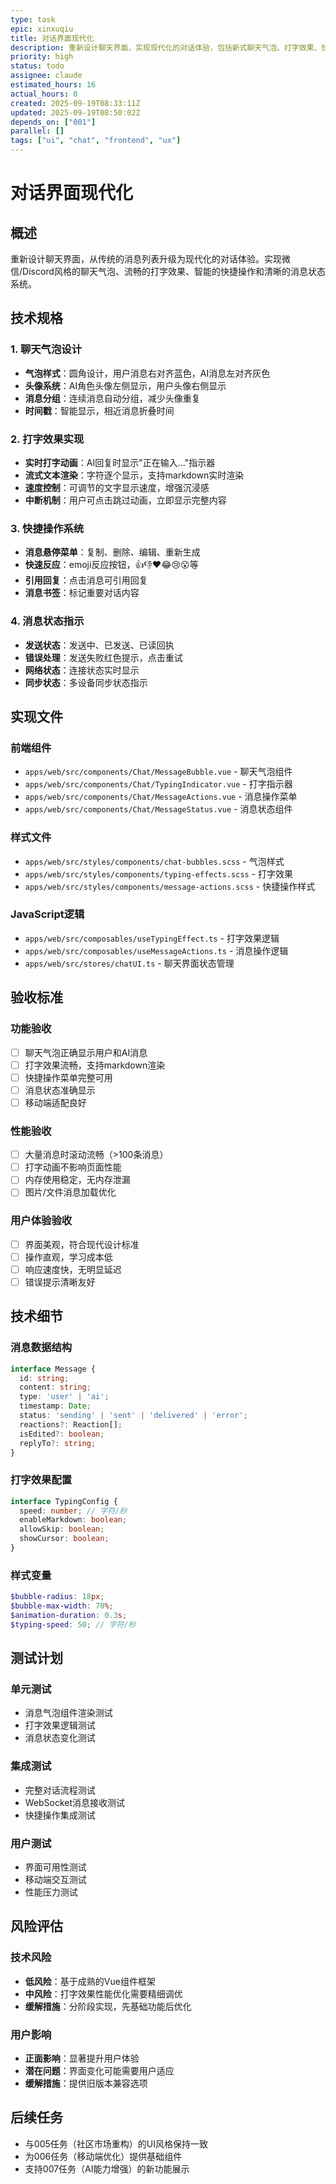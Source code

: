 ```yaml
---
type: task
epic: xinxuqiu
title: 对话界面现代化
description: 重新设计聊天界面，实现现代化的对话体验，包括新式聊天气泡、打字效果、快捷操作和消息状态指示
priority: high
status: todo
assignee: claude
estimated_hours: 16
actual_hours: 0
created: 2025-09-19T08:33:11Z
updated: 2025-09-19T08:50:02Z
depends_on: ["001"]
parallel: []
tags: ["ui", "chat", "frontend", "ux"]
---
```


# 对话界面现代化

## 概述

重新设计聊天界面，从传统的消息列表升级为现代化的对话体验。实现微信/Discord风格的聊天气泡、流畅的打字效果、智能的快捷操作和清晰的消息状态系统。

## 技术规格

### 1. 聊天气泡设计
- **气泡样式**：圆角设计，用户消息右对齐蓝色，AI消息左对齐灰色
- **头像系统**：AI角色头像左侧显示，用户头像右侧显示
- **消息分组**：连续消息自动分组，减少头像重复
- **时间戳**：智能显示，相近消息折叠时间

### 2. 打字效果实现
- **实时打字动画**：AI回复时显示"正在输入..."指示器
- **流式文本渲染**：字符逐个显示，支持markdown实时渲染
- **速度控制**：可调节的文字显示速度，增强沉浸感
- **中断机制**：用户可点击跳过动画，立即显示完整内容

### 3. 快捷操作系统
- **消息悬停菜单**：复制、删除、编辑、重新生成
- **快速反应**：emoji反应按钮，👍👎❤️😂😢😮等
- **引用回复**：点击消息可引用回复
- **消息书签**：标记重要对话内容

### 4. 消息状态指示
- **发送状态**：发送中、已发送、已读回执
- **错误处理**：发送失败红色提示，点击重试
- **网络状态**：连接状态实时显示
- **同步状态**：多设备同步状态指示

## 实现文件

### 前端组件
- `apps/web/src/components/Chat/MessageBubble.vue` - 聊天气泡组件
- `apps/web/src/components/Chat/TypingIndicator.vue` - 打字指示器
- `apps/web/src/components/Chat/MessageActions.vue` - 消息操作菜单
- `apps/web/src/components/Chat/MessageStatus.vue` - 消息状态组件

### 样式文件
- `apps/web/src/styles/components/chat-bubbles.scss` - 气泡样式
- `apps/web/src/styles/components/typing-effects.scss` - 打字效果
- `apps/web/src/styles/components/message-actions.scss` - 快捷操作样式

### JavaScript逻辑
- `apps/web/src/composables/useTypingEffect.ts` - 打字效果逻辑
- `apps/web/src/composables/useMessageActions.ts` - 消息操作逻辑
- `apps/web/src/stores/chatUI.ts` - 聊天界面状态管理

## 验收标准

### 功能验收
- [ ] 聊天气泡正确显示用户和AI消息
- [ ] 打字效果流畅，支持markdown渲染
- [ ] 快捷操作菜单完整可用
- [ ] 消息状态准确显示
- [ ] 移动端适配良好

### 性能验收
- [ ] 大量消息时滚动流畅（>100条消息）
- [ ] 打字动画不影响页面性能
- [ ] 内存使用稳定，无内存泄漏
- [ ] 图片/文件消息加载优化

### 用户体验验收
- [ ] 界面美观，符合现代设计标准
- [ ] 操作直观，学习成本低
- [ ] 响应速度快，无明显延迟
- [ ] 错误提示清晰友好

## 技术细节

### 消息数据结构
```typescript
interface Message {
  id: string;
  content: string;
  type: 'user' | 'ai';
  timestamp: Date;
  status: 'sending' | 'sent' | 'delivered' | 'error';
  reactions?: Reaction[];
  isEdited?: boolean;
  replyTo?: string;
}
```

### 打字效果配置
```typescript
interface TypingConfig {
  speed: number; // 字符/秒
  enableMarkdown: boolean;
  allowSkip: boolean;
  showCursor: boolean;
}
```

### 样式变量
```scss
$bubble-radius: 18px;
$bubble-max-width: 70%;
$animation-duration: 0.3s;
$typing-speed: 50; // 字符/秒
```

## 测试计划

### 单元测试
- 消息气泡组件渲染测试
- 打字效果逻辑测试
- 消息状态变化测试

### 集成测试
- 完整对话流程测试
- WebSocket消息接收测试
- 快捷操作集成测试

### 用户测试
- 界面可用性测试
- 移动端交互测试
- 性能压力测试

## 风险评估

### 技术风险
- **低风险**：基于成熟的Vue组件框架
- **中风险**：打字效果性能优化需要精细调优
- **缓解措施**：分阶段实现，先基础功能后优化

### 用户影响
- **正面影响**：显著提升用户体验
- **潜在问题**：界面变化可能需要用户适应
- **缓解措施**：提供旧版本兼容选项

## 后续任务

- 与005任务（社区市场重构）的UI风格保持一致
- 为006任务（移动端优化）提供基础组件
- 支持007任务（AI能力增强）的新功能展示
